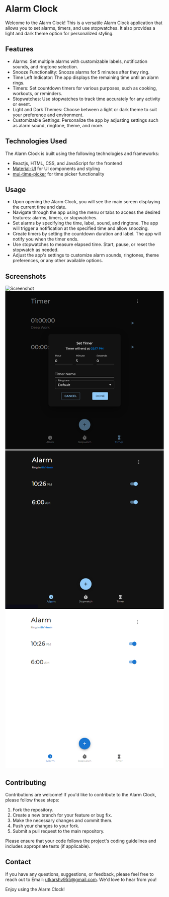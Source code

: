# Alarm Clock

Welcome to the Alarm Clock! This is a versatile Alarm Clock application that allows you to set alarms, timers, and use stopwatches. It also provides a light and dark theme option for personalized styling.

## Features

- Alarms: Set multiple alarms with customizable labels, notification sounds, and ringtone selection.
- Snooze Functionality: Snooze alarms for 5 minutes after they ring.
- Time Left Indicator: The app displays the remaining time until an alarm rings.
- Timers: Set countdown timers for various purposes, such as cooking, workouts, or reminders.
- Stopwatches: Use stopwatches to track time accurately for any activity or event.
- Light and Dark Themes: Choose between a light or dark theme to suit your preference and environment.
- Customizable Settings: Personalize the app by adjusting settings such as alarm sound, ringtone, theme, and more.

## Technologies Used

The Alarm Clock is built using the following technologies and frameworks:

- Reactjs, HTML, CSS, and JavaScript for the frontend
- [Material-UI](https://material-ui.com) for UI components and styling
- [mui-time-picker](https://www.npmjs.com/package/mui-time-picker) for time picker functionality

## Usage

- Upon opening the Alarm Clock, you will see the main screen displaying the current time and date.
- Navigate through the app using the menu or tabs to access the desired features: alarms, timers, or stopwatches.
- Set alarms by specifying the time, label, sound, and ringtone. The app will trigger a notification at the specified time and allow snoozing.
- Create timers by setting the countdown duration and label. The app will notify you when the timer ends.
- Use stopwatches to measure elapsed time. Start, pause, or reset the stopwatch as needed.
- Adjust the app's settings to customize alarm sounds, ringtones, theme preferences, or any other available options.

## Screenshots

![Screenshot](./screenshots/ss5.png)
![Screenshot](./screenshots/ss4.png)
![Screenshot](./screenshots/ss1.png)
![Screenshot](./screenshots/ss2.png)

## Contributing

Contributions are welcome! If you'd like to contribute to the Alarm Clock, please follow these steps:

1. Fork the repository.
2. Create a new branch for your feature or bug fix.
3. Make the necessary changes and commit them.
4. Push your changes to your fork.
5. Submit a pull request to the main repository.

Please ensure that your code follows the project's coding guidelines and includes appropriate tests (if applicable).

## Contact

If you have any questions, suggestions, or feedback, please feel free to reach out to Email: utkarshv955@gmail.com. We'd love to hear from you!

Enjoy using the Alarm Clock!

